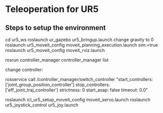# Teleoperation for UR5

## Steps to setup the environment

cd ur5_ws
roslaunch ur_gazebo ur5_bringup.launch
change gravity to 0
roslaunch ur5_moveit_config moveit_planning_execution.launch sim:=true
roslaunch ur5_moveit_config moveit_rviz.launch

rosrun controller_manager controller_manager list


change controller:

rosservice call /controller_manager/switch_controller "start_controllers: ['joint_group_position_controller']
stop_controllers: ['eff_joint_traj_controller']
strictness: 0
start_asap: false
timeout: 0.0"

roslaunch icl_ur5_setup_moveit_config moveit_servo.launch 
roslaunch ur5_joystick_control ur5_joy.launch
